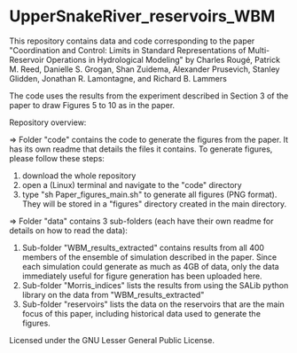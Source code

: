 # UpperSnakeRiver_reservoirs_WBM

This repository contains data and code corresponding to the paper "Coordination and Control: Limits in Standard Representations of Multi-Reservoir Operations in Hydrological Modeling" by Charles Rougé, Patrick M. Reed, Danielle S. Grogan, Shan Zuidema, Alexander Prusevich, Stanley Glidden, Jonathan R. Lamontagne, and Richard B. Lammers

The code uses the results from the experiment described in Section 3 of the paper to draw Figures 5 to 10 as in the paper.

Repository overview:

=> Folder "code" contains the code to generate the figures from the paper. It has its own readme that details the files it contains. To generate figures, please follow these steps:
1) download the whole repository
2) open a (Linux) terminal and navigate to the "code" directory
3) type "sh Paper_figures_main.sh" to generate all figures (PNG format). They will be stored in a "figures" directory created in the main directory.

=> Folder "data" contains 3 sub-folders (each have their own readme for details on how to read the data):
1) Sub-folder "WBM_results_extracted" contains results from all 400 members of the ensemble of simulation described in the paper. Since each simulation could generate as much as 4GB of data, only the data immediately useful for figure generation has been uploaded here.
2) Sub-folder "Morris_indices" lists the results from using the SALib python library on the data from "WBM_results_extracted"
3) Sub-folder "reservoirs" lists the data on the reservoirs that are the main focus of this paper, including historical data used to generate the figures.

Licensed under the GNU Lesser General Public License.
